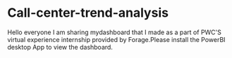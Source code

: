 # Call-center-trend-analysis 
Hello everyone I am sharing mydashboard that I made as a part of PWC'S virtual experience internship provided by Forage.Please install the PowerBI desktop App to view the dashboard.
